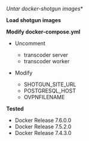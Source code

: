  **Untar docker-shotgun* images**
 
 **Load shotgun images**
 
 **Modify docker-compose.yml**
  - Uncomment 
    - transcoder server
    - transcoder worker

  - Modify
    - SHOTGUN_SITE_URL
    - POSTGRESQL_HOST
    - OVPNFILENAME 

**Tested**
  - Docker Release 7.6.0.0
  - Docker Release 7.5.2.0
  - Docker Release 7.4.3.0
